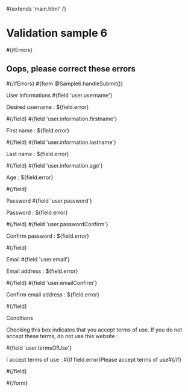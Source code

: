 \#{extends 'main.html' /}

# Validation sample 6

\#{ifErrors}

## Oops, please correct these errors

\#{/ifErrors} \#{form @Sample6.handleSubmit()}

User informations \#{field 'user.username'}

Desired username : <span class="error">${field.error}</span>

\#{/field} \#{field 'user.information.firstname'}

First name : <span class="error">${field.error}</span>

\#{/field} \#{field 'user.information.lastname'}

Last name : <span class="error">${field.error}</span>

\#{/field} \#{field 'user.information.age'}

Age : <span class="error">${field.error}</span>

\#{/field}

Password \#{field 'user.password'}

Password : <span class="error">${field.error}</span>

\#{/field} \#{field 'user.passwordConfirm'}

Confirm password : <span class="error">${field.error}</span>

\#{/field}

Email \#{field 'user.email'}

Email address : <span class="error">${field.error}</span>

\#{/field} \#{field 'user.emailConfirm'}

Confirm email address : <span class="error">${field.error}</span>

\#{/field}

Conditions

Checking this box indicates that you accept terms of use. If you do not accept these terms, do not use this website :

\#{field 'user.termsOfUse'}

I accept terms of use : <span class="error">\#{if field.error}Please accept terms of use\#{/if}</span>

\#{/field}

\#{/form}
